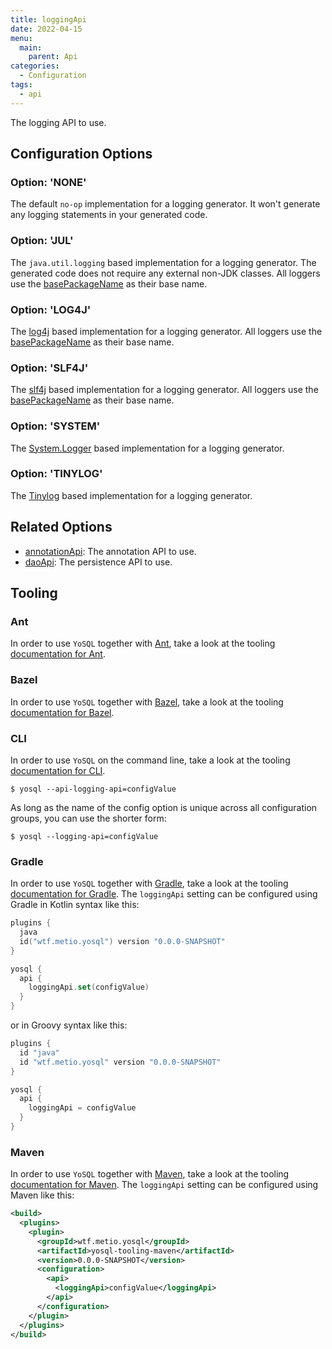 ```yaml
---
title: loggingApi
date: 2022-04-15
menu:
  main:
    parent: Api
categories:
  - Configuration
tags:
  - api
---
```


The logging API to use.

## Configuration Options

### Option: 'NONE'

The default `no-op` implementation for a logging generator. It won't generate any logging statements in your generated code.

### Option: 'JUL'

The `java.util.logging` based implementation for a logging generator. The generated code does not require any external non-JDK classes. All loggers use the [basePackageName](/configuration/repositories/basepackagename/) as their base name.

### Option: 'LOG4J'

The [log4j](https://logging.apache.org/log4j/2.x/) based implementation for a logging generator. All loggers use the [basePackageName](/configuration/repositories/basepackagename/) as their base name.

### Option: 'SLF4J'

The [slf4j](https://www.slf4j.org/) based implementation for a logging generator. All loggers use the [basePackageName](/configuration/repositories/basepackagename/) as their base name.

### Option: 'SYSTEM'

The [System.Logger](https://docs.oracle.com/javase/9/docs/api/java/lang/System.Logger.html) based implementation for a logging generator.

### Option: 'TINYLOG'

The [Tinylog](https://tinylog.org/v2/) based implementation for a logging generator.

## Related Options

- [annotationApi](../annotationapi/): The annotation API to use.
- [daoApi](../daoapi/): The persistence API to use.

## Tooling

### Ant

In order to use `YoSQL` together with [Ant](https://ant.apache.org/), take a look at the tooling [documentation for Ant](/tooling/ant/).

### Bazel

In order to use `YoSQL` together with [Bazel](https://bazel.build/), take a look at the tooling [documentation for Bazel](/tooling/bazel/).

### CLI

In order to use `YoSQL` on the command line, take a look at the tooling [documentation for CLI](/tooling/cli/).

```console
$ yosql --api-logging-api=configValue
```

As long as the name of the config option is unique across all configuration groups, you can use the shorter form:

```console
$ yosql --logging-api=configValue
```

### Gradle

In order to use `YoSQL` together with [Gradle](https://gradle.org/), take a look at the tooling [documentation for Gradle](/tooling/gradle/). The `loggingApi` setting can be configured using Gradle in Kotlin syntax like this:

```kotlin
plugins {
  java
  id("wtf.metio.yosql") version "0.0.0-SNAPSHOT"
}

yosql {
  api {
    loggingApi.set(configValue)
  }
}
```

or in Groovy syntax like this:

```groovy
plugins {
  id "java"
  id "wtf.metio.yosql" version "0.0.0-SNAPSHOT"
}

yosql {
  api {
    loggingApi = configValue
  }
}
```

### Maven

In order to use `YoSQL` together with [Maven](https://maven.apache.org/), take a look at the tooling [documentation for Maven](/tooling/maven/). The `loggingApi` setting can be configured using Maven like this:

```xml
<build>
  <plugins>
    <plugin>
      <groupId>wtf.metio.yosql</groupId>
      <artifactId>yosql-tooling-maven</artifactId>
      <version>0.0.0-SNAPSHOT</version>
      <configuration>
        <api>
          <loggingApi>configValue</loggingApi>
        </api>
      </configuration>
    </plugin>
  </plugins>
</build>
```
